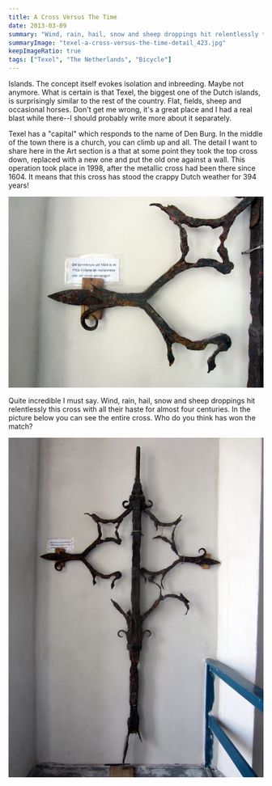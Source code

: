 ```yaml
---
title: A Cross Versus The Time
date: 2013-03-09
summary: "Wind, rain, hail, snow and sheep droppings hit relentlessly this cross for almost four centuries."
summaryImage: "texel-a-cross-versus-the-time-detail_423.jpg"
keepImageRatio: true
tags: ["Texel", "The Netherlands", "Bicycle"]
---
```


Islands. The concept itself evokes isolation and inbreeding. Maybe not anymore. What is certain is that Texel, the biggest one of the Dutch islands, is surprisingly similar to the rest of the country. Flat, fields, sheep and occasional horses. Don't get me wrong, it's a great place and I had a real blast while there--I should probably write more about it separately.

Texel has a "capital" which responds to the name of Den Burg. In the middle of the town there is a church, you can climb up and all. The detail I want to share here in the Art section is a that at some point they took the top cross down, replaced with a new one and put the old one against a wall. This operation took place in 1998, after the metallic cross had been there since 1604. It means that this cross has stood the crappy Dutch weather for 394 years!

![](texel-a-cross-versus-the-time-detail_423.jpg)

Quite incredible I must say. Wind, rain, hail, snow and sheep droppings hit relentlessly this cross with all their haste for almost four centuries. In the picture below you can see the entire cross. Who do you think has won the match?

![](a-cross-versus-the-time-entire-cross_752.jpg)




